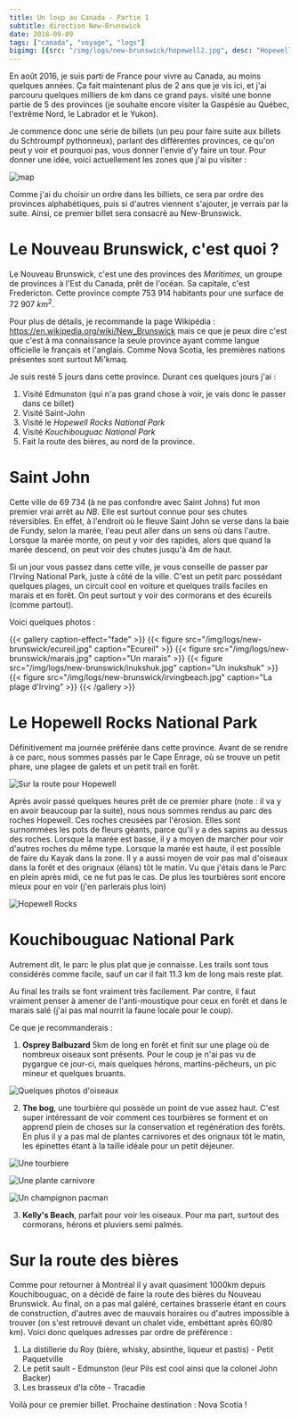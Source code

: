 ```yaml
---
title: Un loup au Canada - Partie 1
subtitle: direction New-Brunswick
date: 2018-09-09
tags: ["canada", "voyage", "logs"]
bigimg: [{src: "/img/logs/new-brunswick/hopewell2.jpg", desc: "Hopewell rocks"}]
---
```


En août 2016, je suis parti de France pour vivre au Canada, au moins quelques années. Ça fait maintenant plus de 2 ans que je vis ici, et j'ai parcouru quelques milliers de km dans ce grand pays. visité une bonne partie de 5 des provinces (je souhaite encore visiter la Gaspésie au Québec, l'extrême Nord, le Labrador et le Yukon).

Je commence donc une série de billets (un peu pour faire suite aux billets du Schtroumpf pythonneux), parlant des différentes provinces, ce qu'on peut y voir et pourquoi pas, vous donner l'envie d'y faire un tour. Pour donner une idée, voici actuellement les zones que j'ai pu visiter :

![map](/img/logs/new-brunswick/map.jpg)


Comme j'ai du choisir un ordre dans les billiets, ce sera par ordre des provinces alphabétiques, puis si d'autres viennent s'ajouter, je verrais par la suite. Ainsi, ce premier billet sera consacré au New-Brunswick.

# Le Nouveau Brunswick, c'est quoi ?

Le Nouveau Brunswick, c'est une des provinces des *Maritimes*, un groupe de provinces à l'Est du Canada, prêt de l'océan.
Sa capitale, c'est Fredericton. Cette province compte 753 914 habitants pour une surface de 72 907 $km^2$.

Pour plus de détails, je recommande la page Wikipédia : https://en.wikipedia.org/wiki/New_Brunswick mais ce que je peux dire c'est que c'est à ma connaissance la seule province ayant comme langue officielle le français et l'anglais. Comme Nova Scotia, les premières nations présentes sont surtout Mi'kmaq.

Je suis resté 5 jours dans cette province. Durant ces quelques jours j'ai :

1. Visité Edmunston (qui n'a pas grand chose à voir, je vais donc le passer dans ce billet)
2. Visité Saint-John
3. Visité le *Hopewell Rocks National Park*
4. Visité *Kouchibouguac National Park*
5. Fait la route des bières, au nord de la province.

# Saint John

Cette ville de 69 734 (à ne pas confondre avec Saint Johns) fut mon premier vrai arrêt au *NB*. Elle est surtout connue pour ses chutes réversibles. En effet, à l'endroit où le fleuve Saint John se verse dans la baie de Fundy, selon la marée, l'eau peut aller dans un sens où dans l'autre. Lorsque la marée monte, on peut y voir des rapides, alors que quand la marée descend, on peut voir des chutes jusqu'à 4m de haut.

Si un jour vous passez dans cette ville, je vous conseille de passer par l'Irving National Park, juste à côté de la ville. C'est un petit parc possédant quelques plages, un circuit cool en voiture et quelques trails faciles en marais et en forêt. On peut surtout y voir des cormorans et des écureils (comme partout).

Voici quelques photos :

{{< gallery caption-effect="fade" >}}
  {{< figure src="/img/logs/new-brunswick/ecureil.jpg" caption="Ecureil" >}}
  {{< figure src="/img/logs/new-brunswick/marais.jpg" caption="Un marais" >}}
  {{< figure src="/img/logs/new-brunswick/inukshuk.jpg" caption="Un inukshuk" >}}
  {{< figure src="/img/logs/new-brunswick/irvingbeach.jpg" caption="La plage d'Irving" >}}
{{< /gallery >}}

# Le Hopewell Rocks National Park

Définitivement ma journée préférée dans cette province. Avant de se rendre à ce parc, nous sommes passés par le Cape Enrage, où se trouve un petit phare, une plagee de galets et un petit trail en forêt.

![Sur la route pour Hopewell](/img/logs/new-brunswick/hopewell1.jpg)

Après avoir passé quelques heures prêt de ce premier phare (note : il va y en avoir beaucoup par la suite), nous nous sommes rendus au parc des roches Hopewell. Ces roches creusées par l'érosion. Elles sont surnommées les pots de fleurs géants, parce qu'il y a des sapins au dessus des roches. Lorsque la marée est basse, il y a moyen de marcher pour voir d'autres roches du même type. Lorsque la marée est haute, il est possible de faire du Kayak dans la zone. Il y a aussi moyen de voir pas mal d'oiseaux dans la forêt et des orignaux (élans) tôt le matin. Vu que j'étais dans le Parc en plein après midi, ce ne fut pas le cas. De plus les tourbières sont encore mieux pour en voir (j'en parlerais plus loin)

![Hopewell Rocks](/img/logs/new-brunswick/hopewell2.jpg)

# Kouchibouguac National Park

Autrement dit, le parc le plus plat que je connaisse. Les trails sont tous considérés comme facile, sauf un car il fait 11.3 km de long mais reste plat.

Au final les trails se font vraiment très facilement. Par contre, il faut vraiment penser à amener de l'anti-moustique pour ceux en forêt et dans le marais salé (j'ai pas mal nourrit la faune locale pour le coup).

Ce que je recommanderais :

1. **Osprey Balbuzard** 5km de long en forêt et finit sur une plage où de nombreux oiseaux sont présents. Pour le coup je n'ai pas vu de pygargue ce jour-ci, mais quelques hérons, martins-pêcheurs, un pic mineur et quelques bruants.

![Quelques photos d'oiseaux](/img/logs/new-brunswick/ostiedepiafs.jpg)

2. **The bog**, une tourbière qui possède un point de vue assez haut. C'est super intéressant de voir comment ces tourbières se forment et on apprend plein de choses sur la conservation et regénération des forêts. En plus il y a pas mal de plantes carnivores et des orignaux tôt le matin, les épinettes étant à la taille idéale pour un petit déjeuner.

![Une tourbiere](/img/logs/new-brunswick/tourbiere.jpg)

![Une plante carnivore](/img/logs/new-brunswick/pitcher.jpg)

![Un champignon pacman](/img/logs/new-brunswick/pacroom.jpg)

3. **Kelly's Beach**, parfait pour voir les oiseaux. Pour ma part, surtout des cormorans, hérons et pluviers semi palmés.


# Sur la route des bières

Comme pour retourner à Montréal il y avait quasiment 1000km depuis Kouchibouguac, on a décidé de faire la route des bières du Nouveau Brunswick. Au final, on a pas mal galéré, certaines brasserie étant en cours de construction, d'autres avec de mauvais horaires ou d'autres impossible à trouver (on s'est retrouvé devant un chalet vide, embéttant après 60/80 km). Voici donc quelques adresses par ordre de préférence :

1. La distillerie du Roy (bière, whisky, absinthe, liqueur et pastis) - Petit Paquetville
2. Le petit sault - Edmunston (leur Pils est cool ainsi que la colonel John Backer)
3. Les brasseux d'la côte - Tracadie

Voilà pour ce premier billet. Prochaine destination : Nova Scotia !
